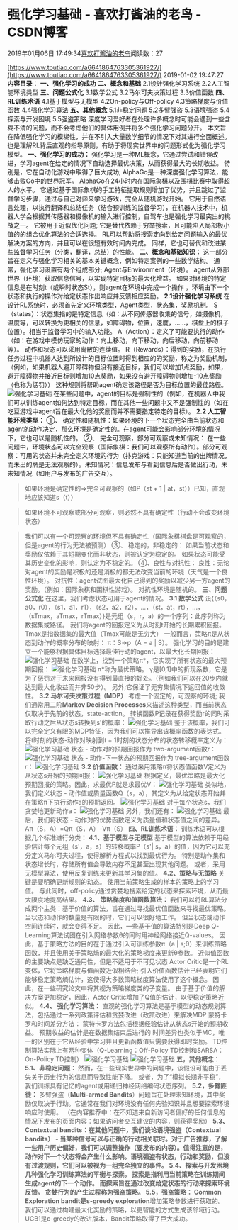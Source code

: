 
# 强化学习基础 - 喜欢打酱油的老鸟 - CSDN博客


2019年01月06日 17:49:34[喜欢打酱油的老鸟](https://me.csdn.net/weixin_42137700)阅读数：27


[https://www.toutiao.com/a6641864763305361927/](https://www.toutiao.com/a6641864763305361927/)
2019-01-02 19:47:27
**内容目录**：
**一、强化学习的成功**
**二、概念和基础**
2.1设计强化学习系统
2.2人工智能环境类型
**三、问题公式化**
3.1数学公式
3.2马尔可夫决策过程
3.3价值函数
**四、RL训练术语**
4.1基于模型与无模型
4.2On-policy与Off-policy
4.3策略梯度与价值函数
4.4强化学习算法
**五、其他概念**
5.1非稳定问题
5.2多臂强盗
5.3语境强盗
5.4探索与开发困境
5.5强盗策略
深度学习爱好者在处理许多概念时可能会遇到一些含糊不清的问题，而不会考虑他们的具体用例并将多个强化学习问题分开。
本文旨在降低强化学习的模糊性，并在不引入大量数学细节的情况下对其进行全面概述。
也是理解RL背后直观的指导原则，有助于将现实世界中的问题形式化为强化学习模型。
**一、强化学习的成功：**
强化学习是一种ML概念，它通过尝试和错误改进，学习agent在给定的情况下自动选择最优决策，从而获得最大的长期收益。
特别是，它在自动化游戏中取得了巨大成功; AlphaGo是一种深度强化学习算法，能够击败Go中的世界冠军。
AlphaGo在24小时内在国际象棋以及围棋比赛中取得超人的水平。
它通过基于国际象棋的手工特征提取规则增加了优势，并且跳过了监督学习步骤，通过与自己对弈来学习游戏，完全从随机游戏开始。
它用于自然语言处理，以执行翻译和总结任务（结合预训练的监督学习），在机器人技术中，机器人学会根据其传感器和摄像机的输入进行控制，自驾车也是强化学习最突出的挑战之一。
它被用于近似优化问题; 它是替代依赖于穷举搜索，且可能陷入局部极小值的的组合优化算法的合适选择。
RL可以帮助将搜索定向到给定问题输入的最优解决方案的方向，并且可以在很短有效时间内完成。
同样，它也可替代和改进某些监督学习任务（分类，翻译，总结）的性能。
**二、概念和基础知识：**
这一部分旨在定义与强化学习相关的基本关键概念，例如特定案例的一些数学结构。
通常，强化学习设置有两个组成部分; Agent与Environment（环境）。
agent从外部世界（环境）获取信息信号，以实现特定目标的最大化增益。
如果对环境的特定信息是在时刻t（或瞬时状态St），则agent在环境中完成一个操作 ，环境由下一个状态和执行的操作对给定状态作出响应并反馈相应奖励。
**2.1设计强化学习系统**
在设计RL系统时，必须首先定义环境类型，Agent类型，状态集，奖励机制。
S（states）：状态集指的是特定信息（如：从不同传感器收集的信号，如摄像机，温度等，可以转换为更相关的信息，如障碍物，位置，速度，......，棋盘上的棋子位置）。相当于监督学习中的输入功能。
A（Action）：定义了可能要执行的动作（如：在游戏中模仿玩家的动作：向上移动，向下移动，向后移动，向前移动等）。
动作和状态可以采用离散的连续值。
R（Rewards）：得到的奖励，在执行任务过程中机器人达到所设计的目标位置时得到相应的的奖励，称之为奖励机制，（例如，如果机器人避开障碍物但没有接近目标，我们可以增加1点奖励，如果，避开障碍物并接近目标则增加10点奖励，如果没有避开障碍物则增加-10点奖励（也称为惩罚））
这种规则将帮助agent确定该路径是否为目标位置的最佳路径。
![强化学习基础](http://p1.pstatp.com/large/pgc-image/52a122c7ba1f451f916e0941b42c8e98)
在某些问题中，agent的目标是强制性的（例如，在机器人中我们可以训练agent如何达到特定目标，而在其他一些问题中又不是强制性的（如在吃豆游戏中agent旨在最大化他的奖励而并不需要指定特定的目标）。
**2.2 人工智能环境类型：**
①、 确定性和随机性：如果环境的下一个状态完全由当前状态和agent的动作决定，那么环境是确定性的。在agent可能会影响部分环境的情况下，它也可以是随机性的。
②、 完全可观察，部分可观察或未知情况：
在一些问题中，环境状态可以完全观察（国际象棋：我们可以观察所有动作）。部分可观察：可用的状态并未完全定义环境的行为（扑克游戏：只能知道当前的出牌情况，而未出的牌是无法观察的）。未知情况：信息发布与看到信息后是否做出行动，未未知情况（如用户与发布的广告交互）。
> 如果环境是确定性的=>完全可观察的（如P（st + 1 | at，st））已知，直观地应该知道s（t））

> 如果环境不可观察或部分可观察，则必然不具有确定性（行动不会改变环境状态）

> 我们可以有一个可观察的环境但不具有确定性（国际象棋棋盘是可观察的，但是agent的行为无法被预测）
③、 稳定的，非稳定的：
如果当前状态和奖励仅依赖于其短期变化而非状态，则被认定为稳定的。
如果状态可能受其历史变化的影响，则认定为不稳定的。
④、良性与对抗性：
良性：无论对agent的奖励是积极的还是消极的都无法改变当前的环境（天气是一个良性环境）。
对抗性：agent试图最大化自己得到的奖励以减少另一方agent的奖励。（例如：国际象棋和围棋性游戏）。
> 对抗性环境是随机的。
**三、问题公式化**
在这里，我们考虑状态可用于agent的情况。
**3.1 数学公式**
设{（s0，a0，r0），（s1，a1，r1），（s2，a2，r2），...，（st，at，rt），...，（sTmax，aTmax，rTmax）}是元组（s，r，a）的一个序列：此序列称为数据集或路径。
我们将agent的回报定义为从时刻t开始的长期累积回报。
Tmax是指数据集的最大值（Tmax可能是无穷大）
一般而言，策略π是从状态到动作的概率分布的映射：
π：S→p（A = a | S）。
强化学习的目的是建立一个能够根据具体目标选择最佳行动的agent，以最大化长期回报：
![强化学习基础](http://p99.pstatp.com/large/pgc-image/da76e43896e64b35a23a05603d8a4765)
在数学上，找到一个策略π*，它实现了所有状态的最大预期回报：
![强化学习基础](http://p99.pstatp.com/large/pgc-image/35082712a5234a09b1920b454d48e55b)
π*称为最优策略。
γ是[0,1]中的折现系数，它是为了惩罚对于未来回报没有得到最直接的好处。（例如我们可以在20步内就达到最大化收益而并非50步）。
另外;它保证了无穷集情况下返回值的收敛性。
**3.2 马尔可夫决策过程（MDP）**
考虑一个固定的，可观察的环境; 我们通常用二阶**Markov Decision Processes**来描述这种类型，而当前状态仅取决于先前的状态，state-action。
转换函数P记录在获得奖励r的同时采取行动之后从状态s转换到s'的概率：
![强化学习基础](http://p99.pstatp.com/large/pgc-image/76b86502c1754d9ab479d04f02b66f55)
鉴于该概率，我们可以完全定义有限的MDP特征，因为我们可以推导出该概率函数的表达式。
将t时刻的状态-动作对映射到t + 1时刻的状态分布的状态转移概率定义为：
![强化学习基础](http://p99.pstatp.com/large/pgc-image/a9b48e24fab24033b1c8b2195ad85405)
状态 - 动作对的预期回报作为 two-argument函数r：
![强化学习基础](http://p99.pstatp.com/large/pgc-image/e0c77f3d85384f28a350260b86634abc)
状态 - 动作-下一状态的预期回报作为 tree-argument函数r：
![强化学习基础](http://p3.pstatp.com/large/pgc-image/0e51ce8cd75a4598b2b61effb6025757)
**3.2 价值函数：**
通过采用策略π将状态值函数V定义为从状态s开始的预期回报：
![强化学习基础](http://p3.pstatp.com/large/pgc-image/7021ef3bc80947a99603ded94adde463)
根据定义，最优策略是最大化预期回报的策略。因此，求最优P就是求最优V：
![强化学习基础](http://p99.pstatp.com/large/pgc-image/80def285d1454c36b8a00811a62dd629)
类似地，我们定义状态 - 动作值或质量函数Q（s，a），其定义为从给定状态开始并在策略π下执行动作a的预期返回。
![强化学习基础](http://p1.pstatp.com/large/pgc-image/5510991f80c3433d8684f8c78c109d08)
对于每个状态s，我们贪婪地更新动作a：
![强化学习基础](http://p3.pstatp.com/large/pgc-image/787275c96fe041f5baa0b87f1e6c54f6)
另外，我们还有：
![强化学习基础](http://p9.pstatp.com/large/pgc-image/e6611753ecb24c1fa8e209c530fbe723)
最后，我们将状态 - 动作对的优势函数定义为质量值和状态值之间的差异。
Aπ（S，A）=Qπ（S，A）-Vπ（S）
**四、RL训练术语：**
训练术语可以根据几个标准进行分类：
**4.1、基于模型与无模型**
基于模型的算法依赖于用经验估计每个元组（s'，a，s）的转移概率P（s'| s，a）的值，因为它可以充分定义马尔可夫过程，使得解析方程式以找到最优行为。
特别是动作集和状态增长时，存储所有值会导致内存不足甚至出现其他问题。
或者，采用无模型算法，使用反复训练来更新其学习集的值。
**4.2、策略与无策略**
关键是要明确更新规则的动态。
使用当前策略生成的样本的策略上的学习值。
与此同时，off-policy通过贪婪地搜索给定的状态来探索环境，从而最大限度地提高结果。
**4.3、 策略梯度和值函数算法：**
我们可以将RL算法分成两个主类：基于价值的算法，旨在通过寻找最优值函数来寻找最优策略。
当状态和动作的数量是有限的时，它们可以很好地工作。
但当状态或动作空间连续时，就会变得不足。
因此，一些基于值的算法特别是Deep Q-Learning算法试图在引入网络参数θ的同时用神经网络接近Q-values。
因此，基于策略方法的目的在于通过引入可训练参数π（a | s;θ）来训练策略函数，并且使用关于策略熵的最大化的策略梯度来更新θ参数。
近似值函数的主要缺点是缺乏通用性，但是不适用于不可见状态
Actor Critic是一个RL变体，它将策略梯度与值函数近似相结合;
引入价值函数估计已经表明它们能够稳定策略熵估计，这使得大多数策略梯度算法使用了这个概念。
因此，在一些研究论文中将其视为策略梯度类的子变量。
由于基于价值的解决方案更加稳定，因此，Actor Critic增加了Q值的估计，以便稳定策略近似。
**4.4、 强化学习算法：**
直观的强化学习算法是基于模型的动态规划算法，包括通过一系列政策评估和贪婪改进（政策改进）来解决MDP
蒙特卡罗和时间差分方法：
蒙特卡罗方法包括根据经验估计从状态s开始的预期收益。
预期收益的估计是在数据集结束后进行的
时间差异也类似于MC，唯一的区别在于它从经验中学习并且更新函数值只需要获得即时奖励。
TD控制算法实际上有两种变体（Q-Learning：Off-Policy TD控制和SARSA：On-Policy TD控制）
![强化学习基础](http://p3.pstatp.com/large/pgc-image/0132a880e23747809a210fc647921588)
![强化学习基础](http://p9.pstatp.com/large/pgc-image/2c27ca10942749f292ad8d00cb588cb7)
**五，其他概念**：
**5.1、非稳定问题：**
然而，在一些现实世界中的问题中，该假设可能由于丢失关于历史行为的信息而导致性能下降。
或者，为了“模拟长期非平稳”，我们训练具有记忆的agent或用递归神经网络编码状态序列。
**5.2，多臂匪徒：**
多臂强盗（**Multi-armed Bandits**）问题旨在处理未知环境，其中奖励仅取决于行动。它通常在我们对环境没有任何先验知识并且想要探索环境响应时使用。
（在内容推荐中：在不知道来自新访问者偏好的任何信息的情况下发布的页面内容：如果访问者交互建议的内容，则获得奖励）
**5.3、Contextual bandits：**在其他问题中，我们谈论语境强盗（**Contextual bandits**） - 当某种信号可以与正确的行动相关联时。对于广告推荐，了解一些用户历史偏好，我们可以调整操作（要发布的内容）。值得注意的是，动作对下一个状态将会产生什么影响。语境强盗有状态，行动和奖励，但没有过渡规则，它们可以被视为一组完全独立的事件。
**5.4、探索与开发困境**
几种强化学习训练算法的平衡与探索。
探索是指利用当前策略在训练期间生成agent的下一个动作。
而探索旨在通过改变给定状态的行动来探索环境反馈。
贪婪行为的产生过程称为强盗策略。
**5.5，强盗策略：**
**Common Exploration bandit**是**ε-greedy exploration**增加策略参数进行获取的。
我们可以通过构建最大化奖励的策略，以更智能的方式生成该邻域行动。
UCB1是ε-greedy的改进版本，Bandit策略取得了巨大成功。

